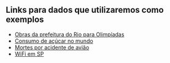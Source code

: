 ## Links para dados que utilizaremos como exemplos

* [Obras da prefeitura do Rio para Olimpíadas](https://docs.google.com/spreadsheets/d/1JkBhMXFtDZaKcbfWo1v0HLrJqys4muqxAl-RAxxPiTE/edit?usp=sharing)
* [Consumo de açúcar no mundo](https://docs.google.com/spreadsheets/d/1LqQecD79h_K2sIDENFa2shAy4EVBWxHaPVAb6JcWQsg/edit?usp=sharing)
* [Mortes por acidente de avião](https://docs.google.com/spreadsheets/d/1jTd4lBQRrneKtK9JKCsJF9YpBllNFzskg3xAjfntszA/edit?usp=sharing)
* [WiFi em SP](https://docs.google.com/spreadsheets/d/1rKzVlhMNatM_N55ILieyui-PX-Ht3TO4f7eQ1ka7fCQ/edit?usp=sharing)
